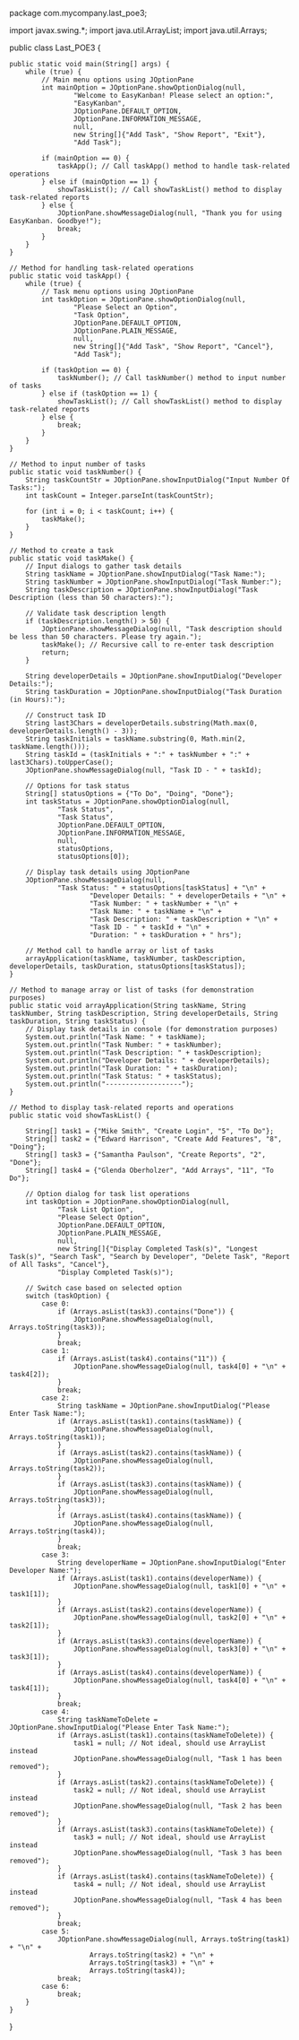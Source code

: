 package com.mycompany.last_poe3;

import javax.swing.*;
import java.util.ArrayList;
import java.util.Arrays;

public class Last_POE3 {

    public static void main(String[] args) {
        while (true) {
            // Main menu options using JOptionPane
            int mainOption = JOptionPane.showOptionDialog(null,
                    "Welcome to EasyKanban! Please select an option:",
                    "EasyKanban",
                    JOptionPane.DEFAULT_OPTION,
                    JOptionPane.INFORMATION_MESSAGE,
                    null,
                    new String[]{"Add Task", "Show Report", "Exit"},
                    "Add Task");

            if (mainOption == 0) {
                taskApp(); // Call taskApp() method to handle task-related operations
            } else if (mainOption == 1) {
                showTaskList(); // Call showTaskList() method to display task-related reports
            } else {
                JOptionPane.showMessageDialog(null, "Thank you for using EasyKanban. Goodbye!");
                break; 
            }
        }
    }

    // Method for handling task-related operations
    public static void taskApp() {
        while (true) {
            // Task menu options using JOptionPane
            int taskOption = JOptionPane.showOptionDialog(null,
                    "Please Select an Option",
                    "Task Option",
                    JOptionPane.DEFAULT_OPTION,
                    JOptionPane.PLAIN_MESSAGE,
                    null,
                    new String[]{"Add Task", "Show Report", "Cancel"},
                    "Add Task");

            if (taskOption == 0) {
                taskNumber(); // Call taskNumber() method to input number of tasks
            } else if (taskOption == 1) {
                showTaskList(); // Call showTaskList() method to display task-related reports
            } else {
                break; 
            }
        }
    }

    // Method to input number of tasks
    public static void taskNumber() {
        String taskCountStr = JOptionPane.showInputDialog("Input Number Of Tasks:");
        int taskCount = Integer.parseInt(taskCountStr);

        for (int i = 0; i < taskCount; i++) {
            taskMake(); 
        }
    }

    // Method to create a task
    public static void taskMake() {
        // Input dialogs to gather task details
        String taskName = JOptionPane.showInputDialog("Task Name:");
        String taskNumber = JOptionPane.showInputDialog("Task Number:");
        String taskDescription = JOptionPane.showInputDialog("Task Description (less than 50 characters):");

        // Validate task description length
        if (taskDescription.length() > 50) {
            JOptionPane.showMessageDialog(null, "Task description should be less than 50 characters. Please try again.");
            taskMake(); // Recursive call to re-enter task description
            return;
        }

        String developerDetails = JOptionPane.showInputDialog("Developer Details:");
        String taskDuration = JOptionPane.showInputDialog("Task Duration (in Hours):");

        // Construct task ID
        String last3Chars = developerDetails.substring(Math.max(0, developerDetails.length() - 3));
        String taskInitials = taskName.substring(0, Math.min(2, taskName.length()));
        String taskId = (taskInitials + ":" + taskNumber + ":" + last3Chars).toUpperCase();
        JOptionPane.showMessageDialog(null, "Task ID - " + taskId);

        // Options for task status
        String[] statusOptions = {"To Do", "Doing", "Done"};
        int taskStatus = JOptionPane.showOptionDialog(null,
                "Task Status",
                "Task Status",
                JOptionPane.DEFAULT_OPTION,
                JOptionPane.INFORMATION_MESSAGE,
                null,
                statusOptions,
                statusOptions[0]);

        // Display task details using JOptionPane
        JOptionPane.showMessageDialog(null,
                "Task Status: " + statusOptions[taskStatus] + "\n" +
                        "Developer Details: " + developerDetails + "\n" +
                        "Task Number: " + taskNumber + "\n" +
                        "Task Name: " + taskName + "\n" +
                        "Task Description: " + taskDescription + "\n" +
                        "Task ID - " + taskId + "\n" +
                        "Duration: " + taskDuration + " hrs");

        // Method call to handle array or list of tasks
        arrayApplication(taskName, taskNumber, taskDescription, developerDetails, taskDuration, statusOptions[taskStatus]);
    }

    // Method to manage array or list of tasks (for demonstration purposes)
    public static void arrayApplication(String taskName, String taskNumber, String taskDescription, String developerDetails, String taskDuration, String taskStatus) {
        // Display task details in console (for demonstration purposes)
        System.out.println("Task Name: " + taskName);
        System.out.println("Task Number: " + taskNumber);
        System.out.println("Task Description: " + taskDescription);
        System.out.println("Developer Details: " + developerDetails);
        System.out.println("Task Duration: " + taskDuration);
        System.out.println("Task Status: " + taskStatus);
        System.out.println("-------------------");
    }

    // Method to display task-related reports and operations
    public static void showTaskList() {
      
        String[] task1 = {"Mike Smith", "Create Login", "5", "To Do"};
        String[] task2 = {"Edward Harrison", "Create Add Features", "8", "Doing"};
        String[] task3 = {"Samantha Paulson", "Create Reports", "2", "Done"};
        String[] task4 = {"Glenda Oberholzer", "Add Arrays", "11", "To Do"};

        // Option dialog for task list operations
        int taskOption = JOptionPane.showOptionDialog(null,
                "Task List Option",
                "Please Select Option",
                JOptionPane.DEFAULT_OPTION,
                JOptionPane.PLAIN_MESSAGE,
                null,
                new String[]{"Display Completed Task(s)", "Longest Task(s)", "Search Task", "Search by Developer", "Delete Task", "Report of All Tasks", "Cancel"},
                "Display Completed Task(s)");

        // Switch case based on selected option
        switch (taskOption) {
            case 0:
                if (Arrays.asList(task3).contains("Done")) {
                    JOptionPane.showMessageDialog(null, Arrays.toString(task3));
                }
                break;
            case 1:
                if (Arrays.asList(task4).contains("11")) {
                    JOptionPane.showMessageDialog(null, task4[0] + "\n" + task4[2]);
                }
                break;
            case 2:
                String taskName = JOptionPane.showInputDialog("Please Enter Task Name:");
                if (Arrays.asList(task1).contains(taskName)) {
                    JOptionPane.showMessageDialog(null, Arrays.toString(task1));
                }
                if (Arrays.asList(task2).contains(taskName)) {
                    JOptionPane.showMessageDialog(null, Arrays.toString(task2));
                }
                if (Arrays.asList(task3).contains(taskName)) {
                    JOptionPane.showMessageDialog(null, Arrays.toString(task3));
                }
                if (Arrays.asList(task4).contains(taskName)) {
                    JOptionPane.showMessageDialog(null, Arrays.toString(task4));
                }
                break;
            case 3:
                String developerName = JOptionPane.showInputDialog("Enter Developer Name:");
                if (Arrays.asList(task1).contains(developerName)) {
                    JOptionPane.showMessageDialog(null, task1[0] + "\n" + task1[1]);
                }
                if (Arrays.asList(task2).contains(developerName)) {
                    JOptionPane.showMessageDialog(null, task2[0] + "\n" + task2[1]);
                }
                if (Arrays.asList(task3).contains(developerName)) {
                    JOptionPane.showMessageDialog(null, task3[0] + "\n" + task3[1]);
                }
                if (Arrays.asList(task4).contains(developerName)) {
                    JOptionPane.showMessageDialog(null, task4[0] + "\n" + task4[1]);
                }
                break;
            case 4:
                String taskNameToDelete = JOptionPane.showInputDialog("Please Enter Task Name:");
                if (Arrays.asList(task1).contains(taskNameToDelete)) {
                    task1 = null; // Not ideal, should use ArrayList instead
                    JOptionPane.showMessageDialog(null, "Task 1 has been removed");
                }
                if (Arrays.asList(task2).contains(taskNameToDelete)) {
                    task2 = null; // Not ideal, should use ArrayList instead
                    JOptionPane.showMessageDialog(null, "Task 2 has been removed");
                }
                if (Arrays.asList(task3).contains(taskNameToDelete)) {
                    task3 = null; // Not ideal, should use ArrayList instead
                    JOptionPane.showMessageDialog(null, "Task 3 has been removed");
                }
                if (Arrays.asList(task4).contains(taskNameToDelete)) {
                    task4 = null; // Not ideal, should use ArrayList instead
                    JOptionPane.showMessageDialog(null, "Task 4 has been removed");
                }
                break;
            case 5:
                JOptionPane.showMessageDialog(null, Arrays.toString(task1) + "\n" +
                        Arrays.toString(task2) + "\n" +
                        Arrays.toString(task3) + "\n" +
                        Arrays.toString(task4));
                break;
            case 6:
                break;
        }
    }
}
